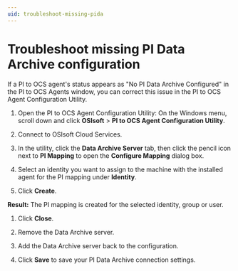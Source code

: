 ```yaml
---
uid: troubleshoot-missing-pida
---
```


# Troubleshoot missing PI Data Archive configuration

If a PI to OCS agent's status appears as "No PI Data Archive Configured" in the PI to OCS Agents window, you can correct this issue in the PI to OCS Agent Configuration Utility.

1. Open the PI to OCS Agent Configuration Utility: On the Windows menu, scroll down and click **OSIsoft** > **PI to OCS Agent Configuration Utility**.

1. Connect to OSIsoft Cloud Services.

1. In the utility, click the **Data Archive Server** tab, then click the pencil icon next to **PI Mapping** to open the **Configure Mapping** dialog box. 

1. Select an identity you want to assign to the machine with the installed agent for the PI mapping under **Identity**.

1. Click **Create**.

 **Result:** The PI mapping is created for the selected identity, group or user.

1. Click **Close**. 

1. Remove the Data Archive server. 

1. Add the Data Archive server back to the configuration. 

1. Click **Save** to save your PI Data Archive connection settings.
